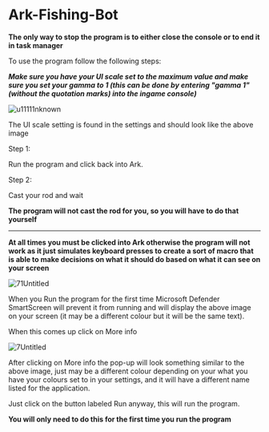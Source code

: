# Ark-Fishing-Bot
**The only way to stop the program is to either close the console or to end it in task manager**

To use the program follow the following steps:

***Make sure you have your UI scale set to the maximum value and make sure you set your gamma to 1 (this can be done by entering "gamma 1" (without the quotation marks) into the ingame console)***

![u11111nknown](https://user-images.githubusercontent.com/66156463/143394135-6b2121d0-3472-488f-99f5-feb56d3a60c4.png)

The UI scale setting is found in the settings and should look like the above image

Step 1:
  
  Run the program and click back into Ark.

Step 2:

  Cast your rod and wait
 
 **The program will not cast the rod for you, so you will have to do that yourself**

_________________________________________________________________________________________________________________________________________________________________________________
  
  **At all times you must be clicked into Ark otherwise the program will not work as it just simulates keyboard presses to create a sort of macro that is able to make decisions on what it should do based on what it can see on your screen**
  
  ![71Untitled](https://user-images.githubusercontent.com/66156463/142713028-2eaf3887-8582-4271-9d26-3758d348e1bf.png)
  
  When you Run the program for the first time Microsoft Defender SmartScreen will prevent it from running and will display the above image on your screen (it may be a different colour but it will be the same text).

  When this comes up click on More info

  ![7Untitled](https://user-images.githubusercontent.com/66156463/142713049-d628f700-b91b-4e0b-ba51-fa083368fc83.png)

  After clicking on More info the pop-up will look something similar to the above image, just may be a different colour depending on your what you have your colours set to in your settings, and it will have a different name listed for the application.

  Just click on the button labeled Run anyway, this will run the program.
  
  **You will only need to do this for the first time you run the program**
